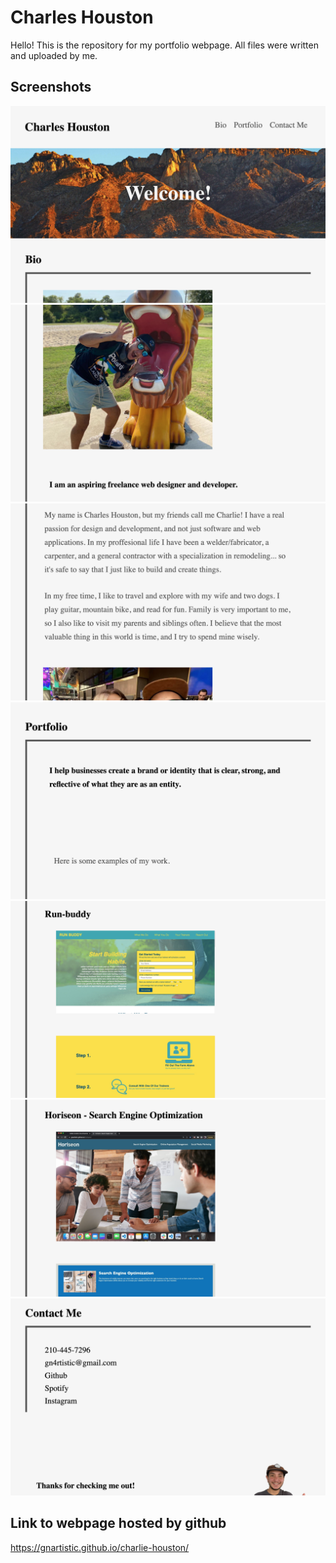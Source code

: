 # Charles Houston
Hello! This is the repository for my portfolio webpage.
All files were written and uploaded by me.

## Screenshots
![screenshot 1](/screenshots/Screen%20Shot%202022-05-13%20at%2012.34.30%20AM.png)
![screenshot 2](/screenshots/Screen%20Shot%202022-05-13%20at%2012.34.59%20AM.png)
![screenshot 3](/screenshots/Screen%20Shot%202022-05-13%20at%2012.35.08%20AM.png)
![screenshot 4](/screenshots/Screen%20Shot%202022-05-13%20at%2012.35.55%20AM.png)
![screenshot 5](/screenshots/Screen%20Shot%202022-05-13%20at%2012.36.09%20AM.png)
![screenshot 6](/screenshots/Screen%20Shot%202022-05-13%20at%2012.36.22%20AM.png)
![screenshot 7](/screenshots/Screen%20Shot%202022-05-13%20at%2012.36.38%20AM.png)

## Link to webpage hosted by github
https://gnartistic.github.io/charlie-houston/

